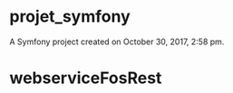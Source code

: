 projet_symfony
==============

A Symfony project created on October 30, 2017, 2:58 pm.
# webserviceFosRest
